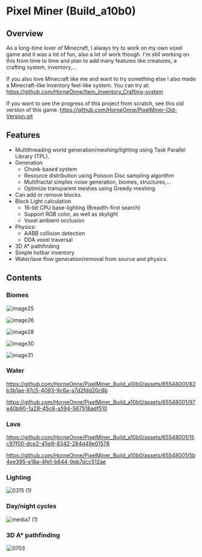# Pixel Miner (Build_a10b0)
## Overview
As a long-time lover of Minecraft, I always try to work on my own voxel game and it was a lot of fun, also a lot of work though.
I'm still working on this from time to time and plan to add many features like creatures, a crafting system, inventory,...

If you also love Minecraft like me and want to try something else I also made a Minecraft-like Inventory feel-like system. You can try at: https://github.com/HorneOnne/Item_Inventory_Crafting-system

If you want to see the progress of this project from scratch, see this old version of this game: https://github.com/HorneOnne/PixelMiner-Old-Version.git

## Features
- Multithreading world generation/meshing/lighting using Task Parallel Library (TPL).
- Generation
  + Chunk-based system
  + Resource distribution using Poisson Disc sampling algorithm
  + Multifractal simplex noise generation, biomes, structures,...
  + Optimize transparent meshes using Greedy-meshing
- Can add or remove blocks.
- Block Light calculation
   + 16-bit CPU base-lighting (Breadth-first search)
   + Support RGB color, as well as skylight
   + Voxel ambient occlusion
- Physics:
  + AABB collision detection
  + DDA voxel traversal
- 3D A* pathfinding
- Simple hotbar inventory
- Water/lave flow generation/removal from source and physics

## Contents
### Biomes
![image25](https://github.com/HorneOnne/PixelMiner_Build_a10b0/assets/65548001/e6204105-5f73-4252-bd49-1ac83afd92e1)

![image26](https://github.com/HorneOnne/PixelMiner_Build_a10b0/assets/65548001/dcdc9bb0-5bc4-448c-b4b3-3d71d39b92cd)

![image28](https://github.com/HorneOnne/PixelMiner_Build_a10b0/assets/65548001/7d2ad992-c528-4524-a640-bb94f029d1d0)

![image30](https://github.com/HorneOnne/PixelMiner_Build_a10b0/assets/65548001/6cdf6b8c-ee86-4cd5-9a08-e09a8e2424eb)

![image31](https://github.com/HorneOnne/PixelMiner_Build_a10b0/assets/65548001/ebfdcb2e-99ed-4328-8eb4-e9d9d7736527)


### Water
https://github.com/HorneOnne/PixelMiner_Build_a10b0/assets/65548001/82b3b1ae-97c5-4093-9c6a-a7d2fdd20c8b

https://github.com/HorneOnne/PixelMiner_Build_a10b0/assets/65548001/97e40b90-1a28-45c8-a594-567518adf510


### Lava
https://github.com/HorneOnne/PixelMiner_Build_a10b0/assets/65548001/15c97f00-dce2-45e9-8342-284d49e01578

https://github.com/HorneOnne/PixelMiner_Build_a10b0/assets/65548001/5b4ee395-e18a-4fe1-b644-9eb7dcc512ae


### Lighting
![0315 (1)](https://github.com/HorneOnne/PixelMiner_Build_a10b0/assets/65548001/bcd5ccb0-6700-4ef8-8196-be0df741991f)


### Day/night cycles
![media7 (1)](https://github.com/HorneOnne/PixelMiner_Build_a10b0/assets/65548001/8c8ec199-7ef3-4c81-9d55-3d1f10dc1dbd)


### 3D A* pathfinding
![0703](https://github.com/HorneOnne/PixelMiner_Build_a10b0/assets/65548001/72d693d7-1132-4ed2-8fc3-2be0de72b72d)

